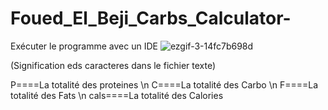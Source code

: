 # Foued_El_Beji_Carbs_Calculator-
Exécuter le programme avec un IDE
![ezgif-3-14fc7b698d](https://user-images.githubusercontent.com/76473058/212333282-468996d9-8432-453d-9df1-1ae30b416409.gif)

(Signification eds caracteres  dans le fichier texte)

P====La totalité des proteines \n
C====La totalité des Carbo \n
F====La totalité des Fats  \n
cals====La totalité des Calories

